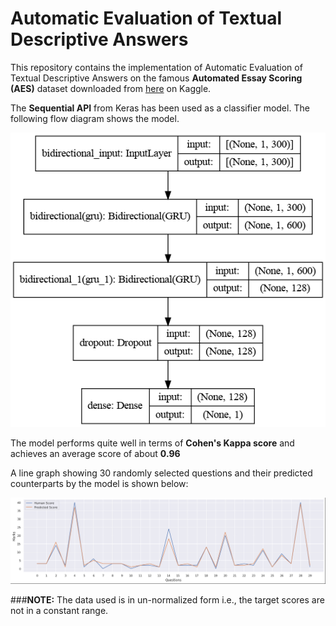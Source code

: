 # Automatic Evaluation of Textual Descriptive Answers

This repository contains the implementation of Automatic Evaluation of Textual Descriptive Answers on the famous **Automated Essay Scoring (AES)** dataset downloaded from [here](https://www.kaggle.com/thevirusx3/automated-essay-scoring-dataset) on Kaggle.

The **Sequential API** from Keras has been used as a classifier model. The following flow diagram shows the model.

![Keras Plot](./plots/aes_model.png)

The model performs quite well in terms of **Cohen's Kappa score** and achieves an average score of about **0.96**

A line graph showing 30 randomly selected questions and their predicted counterparts by the model is shown below:

![Line Plot](./plots/random_plot.png)

###**NOTE:** The data used is in un-normalized form i.e., the target scores are not in a constant range.
